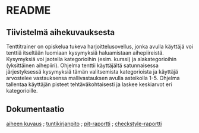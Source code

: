 # README
## Tiivistelmä aihekuvauksesta
Tenttitrainer on opiskelua tukeva harjoittelusovellus, jonka avulla käyttäjä voi tenttiä itseltään luomiaan kysymyksiä haluamistaan aihepiireistä. Kysymyksiä voi jaotella kategorioihin (esim. kurssi) ja alakategorioihin (yksittäinen aihepiiri). Ohjelma tenttii käyttäjältä satunnaisessa järjestyksessä kysymyksiä tämän valitsemista kategorioista ja käyttäjä arvostelee vastauksensa mallivastauksen avulla asteikolla 1-5. Ohjelma tallentaa käyttäjän pisteet tehtäväkohtaisesti ja laskee keskiarvot eri kategorioille.
## Dokumentaatio
[aiheen kuvaus](dokumentaatio/aiheenKuvausJaRakenne.md)
;
[tuntikirjanpito](dokumentaatio/tuntikirjanpito.md)
;
[pit-raportti](https://htmlpreview.github.io/?https://github.com/pietnurm/Tenttitrainer/blob/master/dokumentaatio/pit/201703302044/index.html)
;
[checkstyle-raportti](https://htmlpreview.github.io/?https://github.com/pietnurm/Tenttitrainer/blob/master/dokumentaatio/checkstyle/checkstyle.html)
